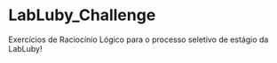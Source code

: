 # LabLuby_Challenge

Exercícios de Raciocínio Lógico para o processo seletivo de estágio da LabLuby!
